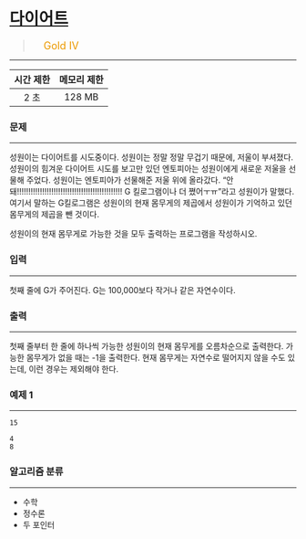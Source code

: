 # [다이어트](https://www.acmicpc.net/problem/1484)

> <img src="https://d2gd6pc034wcta.cloudfront.net/tier/12.svg" width="16" heigth="21" style = "vertical-align: middle;"/>&nbsp;<span style="font-size: 18px; color: #ec9a00;">Gold IV</span>

***

<div align="center">

|시간 제한|메모리 제한|
|:---:|:---:|
|2 초 |128 MB|

</div>

### 문제

***

성원이는 다이어트를 시도중이다. 성원이는 정말 정말 무겁기 때문에, 저울이 부셔졌다. 성원이의 힘겨운 다이어트 시도를 보고만 있던 엔토피아는 성원이에게 새로운 저울을 선물해 주었다. 성원이는 엔토피아가 선물해준 저울 위에 올라갔다. “안돼!!!!!!!!!!!!!!!!!!!!!!!!!!!!!!!!!!!!!!!!!!!!!! G 킬로그램이나 더 쪘어ㅜㅠ”라고 성원이가 말했다. 여기서 말하는 G킬로그램은 성원이의 현재 몸무게의 제곱에서 성원이가 기억하고 있던 몸무게의 제곱을 뺀 것이다.

성원이의 현재 몸무게로 가능한 것을 모두 출력하는 프로그램을 작성하시오.

### 입력

***

첫째 줄에 G가 주어진다. G는 100,000보다 작거나 같은 자연수이다.

### 출력

***

첫째 줄부터 한 줄에 하나씩 가능한 성원이의 현재 몸무게를 오름차순으로 출력한다. 가능한 몸무게가 없을 때는 -1을 출력한다. 현재 몸무게는 자연수로 떨어지지 않을 수도 있는데, 이런 경우는 제외해야 한다.

### 예제 1

***

```
15
```

```
4
8
```

### 알고리즘 분류

***

* 수학
* 정수론
* 두 포인터

